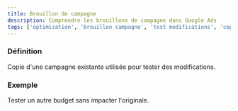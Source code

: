 ```yaml
---
title: Brouillon de campagne
description: Comprendre les brouillons de campagne dans Google Ads
tags: ['optimisation', 'brouillon campagne', 'test modifications', 'copie campagne', 'versions test', 'expérimentation', 'google ads']
---
```


### Définition
Copie d'une campagne existante utilisée pour tester des modifications.

### Exemple
Tester un autre budget sans impacter l'originale.
